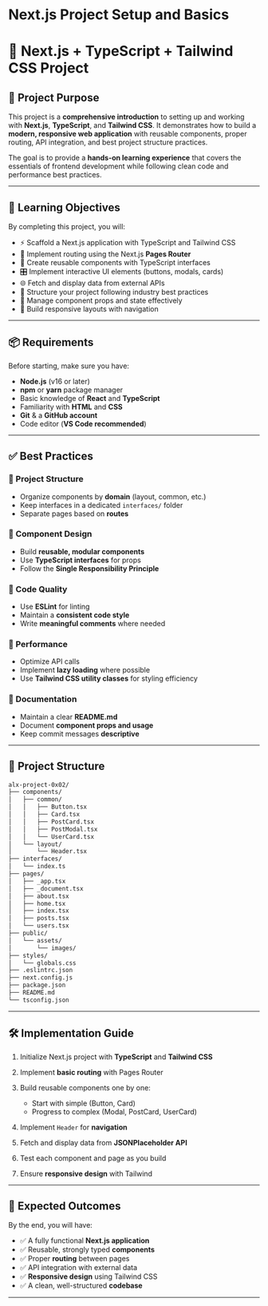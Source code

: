 # Next.js Project Setup and Basics

# 🚀 Next.js + TypeScript + Tailwind CSS Project

## 📌 Project Purpose

This project is a **comprehensive introduction** to setting up and working with **Next.js**, **TypeScript**, and **Tailwind CSS**.
It demonstrates how to build a **modern, responsive web application** with reusable components, proper routing, API integration, and best project structure practices.

The goal is to provide a **hands-on learning experience** that covers the essentials of frontend development while following clean code and performance best practices.

---

## 🎯 Learning Objectives

By completing this project, you will:

* ⚡ Scaffold a Next.js application with TypeScript and Tailwind CSS
* 📂 Implement routing using the Next.js **Pages Router**
* 🧩 Create reusable components with TypeScript interfaces
* 🎛️ Implement interactive UI elements (buttons, modals, cards)
* 🌐 Fetch and display data from external APIs
* 📐 Structure your project following industry best practices
* 🔄 Manage component props and state effectively
* 📱 Build responsive layouts with navigation

---

## 📦 Requirements

Before starting, make sure you have:

* **Node.js** (v16 or later)
* **npm** or **yarn** package manager
* Basic knowledge of **React** and **TypeScript**
* Familiarity with **HTML** and **CSS**
* **Git** & a **GitHub account**
* Code editor (**VS Code recommended**)

---

## ✅ Best Practices

### 🔹 Project Structure

* Organize components by **domain** (layout, common, etc.)
* Keep interfaces in a dedicated `interfaces/` folder
* Separate pages based on **routes**

### 🔹 Component Design

* Build **reusable, modular components**
* Use **TypeScript interfaces** for props
* Follow the **Single Responsibility Principle**

### 🔹 Code Quality

* Use **ESLint** for linting
* Maintain a **consistent code style**
* Write **meaningful comments** where needed

### 🔹 Performance

* Optimize API calls
* Implement **lazy loading** where possible
* Use **Tailwind CSS utility classes** for styling efficiency

### 🔹 Documentation

* Maintain a clear **README.md**
* Document **component props and usage**
* Keep commit messages **descriptive**

---

## 📂 Project Structure

```bash
alx-project-0x02/
├── components/
│   ├── common/
│   │   ├── Button.tsx
│   │   ├── Card.tsx
│   │   ├── PostCard.tsx
│   │   ├── PostModal.tsx
│   │   └── UserCard.tsx
│   └── layout/
│       └── Header.tsx
├── interfaces/
│   └── index.ts
├── pages/
│   ├── _app.tsx
│   ├── _document.tsx
│   ├── about.tsx
│   ├── home.tsx
│   ├── index.tsx
│   ├── posts.tsx
│   └── users.tsx
├── public/
│   └── assets/
│       └── images/
├── styles/
│   └── globals.css
├── .eslintrc.json
├── next.config.js
├── package.json
├── README.md
└── tsconfig.json
```

---

## 🛠️ Implementation Guide

1. Initialize Next.js project with **TypeScript** and **Tailwind CSS**
2. Implement **basic routing** with Pages Router
3. Build reusable components one by one:

   * Start with simple (Button, Card)
   * Progress to complex (Modal, PostCard, UserCard)
4. Implement `Header` for **navigation**
5. Fetch and display data from **JSONPlaceholder API**
6. Test each component and page as you build
7. Ensure **responsive design** with Tailwind

---

## 🎉 Expected Outcomes

By the end, you will have:

* ✅ A fully functional **Next.js application**
* ✅ Reusable, strongly typed **components**
* ✅ Proper **routing** between pages
* ✅ API integration with external data
* ✅ **Responsive design** using Tailwind CSS
* ✅ A clean, well-structured **codebase**

---
